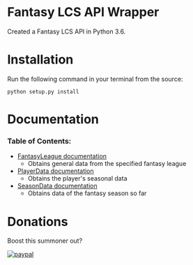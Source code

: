 # Fantasy LCS API Wrapper

Created a Fantasy LCS API in Python 3.6.

# Installation

Run the following command in your terminal from the source:

```python setup.py install```

# Documentation

### Table of Contents:
* [FantasyLeague documentation](https://github.com/kodycode/Fantasy-LCS-API-Wrapper/wiki/FantasyLeague)
    * Obtains general data from the specified fantasy league
* [PlayerData documentation](https://github.com/kodycode/Fantasy-LCS-API-Wrapper/wiki/PlayerData)
    * Obtains the player's seasonal data
* [SeasonData documentation](https://github.com/kodycode/Fantasy-LCS-API-Wrapper/wiki/SeasonData)
    * Obtains data of the fantasy season so far


# Donations

Boost this summoner out?

[![paypal](https://www.paypalobjects.com/en_US/i/btn/btn_donate_SM.gif)](https://www.paypal.com/cgi-bin/webscr?cmd=_s-xclick&hosted_button_id=XVWUDA7TZH2SU)
